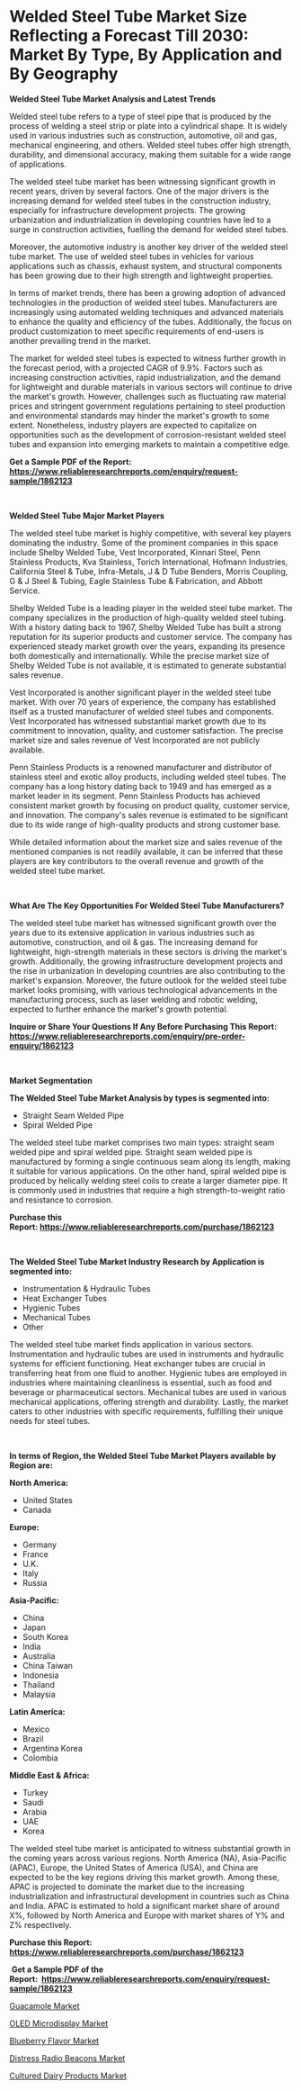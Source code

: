 <p><h1>Welded Steel Tube Market Size Reflecting a Forecast Till 2030: Market By Type, By Application and By Geography</h1></p><p><strong>Welded Steel Tube Market Analysis and Latest Trends</strong></p>
<p><p>Welded steel tube refers to a type of steel pipe that is produced by the process of welding a steel strip or plate into a cylindrical shape. It is widely used in various industries such as construction, automotive, oil and gas, mechanical engineering, and others. Welded steel tubes offer high strength, durability, and dimensional accuracy, making them suitable for a wide range of applications.</p><p>The welded steel tube market has been witnessing significant growth in recent years, driven by several factors. One of the major drivers is the increasing demand for welded steel tubes in the construction industry, especially for infrastructure development projects. The growing urbanization and industrialization in developing countries have led to a surge in construction activities, fuelling the demand for welded steel tubes.</p><p>Moreover, the automotive industry is another key driver of the welded steel tube market. The use of welded steel tubes in vehicles for various applications such as chassis, exhaust system, and structural components has been growing due to their high strength and lightweight properties.</p><p>In terms of market trends, there has been a growing adoption of advanced technologies in the production of welded steel tubes. Manufacturers are increasingly using automated welding techniques and advanced materials to enhance the quality and efficiency of the tubes. Additionally, the focus on product customization to meet specific requirements of end-users is another prevailing trend in the market.</p><p>The market for welded steel tubes is expected to witness further growth in the forecast period, with a projected CAGR of 9.9%. Factors such as increasing construction activities, rapid industrialization, and the demand for lightweight and durable materials in various sectors will continue to drive the market's growth. However, challenges such as fluctuating raw material prices and stringent government regulations pertaining to steel production and environmental standards may hinder the market's growth to some extent. Nonetheless, industry players are expected to capitalize on opportunities such as the development of corrosion-resistant welded steel tubes and expansion into emerging markets to maintain a competitive edge.</p></p>
<p><strong>Get a Sample PDF of the Report:&nbsp; <a href="https://www.reliableresearchreports.com/enquiry/request-sample/1862123">https://www.reliableresearchreports.com/enquiry/request-sample/1862123</a></strong></p>
<p>&nbsp;</p>
<p><strong>Welded Steel Tube Major Market Players</strong></p>
<p><p>The welded steel tube market is highly competitive, with several key players dominating the industry. Some of the prominent companies in this space include Shelby Welded Tube, Vest Incorporated, Kinnari Steel, Penn Stainless Products, Kva Stainless, Torich International, Hofmann Industries, California Steel & Tube, Infra-Metals, J & D Tube Benders, Morris Coupling, G & J Steel & Tubing, Eagle Stainless Tube & Fabrication, and Abbott Service.</p><p>Shelby Welded Tube is a leading player in the welded steel tube market. The company specializes in the production of high-quality welded steel tubing. With a history dating back to 1967, Shelby Welded Tube has built a strong reputation for its superior products and customer service. The company has experienced steady market growth over the years, expanding its presence both domestically and internationally. While the precise market size of Shelby Welded Tube is not available, it is estimated to generate substantial sales revenue.</p><p>Vest Incorporated is another significant player in the welded steel tube market. With over 70 years of experience, the company has established itself as a trusted manufacturer of welded steel tubes and components. Vest Incorporated has witnessed substantial market growth due to its commitment to innovation, quality, and customer satisfaction. The precise market size and sales revenue of Vest Incorporated are not publicly available.</p><p>Penn Stainless Products is a renowned manufacturer and distributor of stainless steel and exotic alloy products, including welded steel tubes. The company has a long history dating back to 1949 and has emerged as a market leader in its segment. Penn Stainless Products has achieved consistent market growth by focusing on product quality, customer service, and innovation. The company's sales revenue is estimated to be significant due to its wide range of high-quality products and strong customer base.</p><p>While detailed information about the market size and sales revenue of the mentioned companies is not readily available, it can be inferred that these players are key contributors to the overall revenue and growth of the welded steel tube market.</p></p>
<p>&nbsp;</p>
<p><strong>What Are The Key Opportunities For Welded Steel Tube Manufacturers?</strong></p>
<p><p>The welded steel tube market has witnessed significant growth over the years due to its extensive application in various industries such as automotive, construction, and oil & gas. The increasing demand for lightweight, high-strength materials in these sectors is driving the market's growth. Additionally, the growing infrastructure development projects and the rise in urbanization in developing countries are also contributing to the market's expansion. Moreover, the future outlook for the welded steel tube market looks promising, with various technological advancements in the manufacturing process, such as laser welding and robotic welding, expected to further enhance the market's growth potential.</p></p>
<p><strong>Inquire or Share Your Questions If Any Before Purchasing This Report: <a href="https://www.reliableresearchreports.com/enquiry/pre-order-enquiry/1862123">https://www.reliableresearchreports.com/enquiry/pre-order-enquiry/1862123</a></strong></p>
<p>&nbsp;</p>
<p><strong>Market Segmentation</strong></p>
<p><strong>The Welded Steel Tube Market Analysis by types is segmented into:</strong></p>
<p><ul><li>Straight Seam Welded Pipe</li><li>Spiral Welded Pipe</li></ul></p>
<p><p>The welded steel tube market comprises two main types: straight seam welded pipe and spiral welded pipe. Straight seam welded pipe is manufactured by forming a single continuous seam along its length, making it suitable for various applications. On the other hand, spiral welded pipe is produced by helically welding steel coils to create a larger diameter pipe. It is commonly used in industries that require a high strength-to-weight ratio and resistance to corrosion.</p></p>
<p><strong>Purchase this Report:&nbsp;<a href="https://www.reliableresearchreports.com/purchase/1862123">https://www.reliableresearchreports.com/purchase/1862123</a></strong></p>
<p>&nbsp;</p>
<p><strong>The Welded Steel Tube Market Industry Research by Application is segmented into:</strong></p>
<p><ul><li>Instrumentation & Hydraulic Tubes</li><li>Heat Exchanger Tubes</li><li>Hygienic Tubes</li><li>Mechanical Tubes</li><li>Other</li></ul></p>
<p><p>The welded steel tube market finds application in various sectors. Instrumentation and hydraulic tubes are used in instruments and hydraulic systems for efficient functioning. Heat exchanger tubes are crucial in transferring heat from one fluid to another. Hygienic tubes are employed in industries where maintaining cleanliness is essential, such as food and beverage or pharmaceutical sectors. Mechanical tubes are used in various mechanical applications, offering strength and durability. Lastly, the market caters to other industries with specific requirements, fulfilling their unique needs for steel tubes.</p></p>
<p>&nbsp;</p>
<p><strong>In terms of Region, the Welded Steel Tube Market Players available by Region are:</strong></p>
<p>
    <p> <strong> North America: </strong>
        <ul>
            <li>United States</li>
            <li>Canada</li>
        </ul>
        </p> 
    <p> <strong> Europe: </strong>
        <ul>
            <li>Germany</li>
            <li>France</li>
            <li>U.K.</li>
            <li>Italy</li>
            <li>Russia</li>
        </ul>
        </p> 
    <p> <strong> Asia-Pacific: </strong>
        <ul>
            <li>China</li>
            <li>Japan</li>
            <li>South Korea</li>
            <li>India</li>
            <li>Australia</li>
            <li>China Taiwan</li>
            <li>Indonesia</li>
            <li>Thailand</li>
            <li>Malaysia</li>
        </ul>
        </p> 
    <p> <strong> Latin America: </strong>
        <ul>
            <li>Mexico</li>
            <li>Brazil</li>
            <li>Argentina Korea</li>
            <li>Colombia</li>
        </ul>
        </p> 
    <p> <strong> Middle East & Africa: </strong>
        <ul>
            <li>Turkey</li>
            <li>Saudi</li>
            <li>Arabia</li>
            <li>UAE</li>
            <li>Korea</li>
        </ul>
    </p>
    </p>
<p><p>The welded steel tube market is anticipated to witness substantial growth in the coming years across various regions. North America (NA), Asia-Pacific (APAC), Europe, the United States of America (USA), and China are expected to be the key regions driving this market growth. Among these, APAC is projected to dominate the market due to the increasing industrialization and infrastructural development in countries such as China and India. APAC is estimated to hold a significant market share of around X%, followed by North America and Europe with market shares of Y% and Z% respectively.</p></p>
<p><strong>Purchase this Report: <a href="https://www.reliableresearchreports.com/purchase/1862123">https://www.reliableresearchreports.com/purchase/1862123</a></strong></p>
<p>&nbsp;<strong>Get a Sample PDF of the Report:&nbsp;&nbsp;<a href="https://www.reliableresearchreports.com/enquiry/request-sample/1862123">https://www.reliableresearchreports.com/enquiry/request-sample/1862123</a></strong></p>
<p><strong></strong></p>
<p><p><a href="https://medium.com/@ziansann43365/guacamole-market-the-key-to-successful-business-strategy-forecast-till-2030-458915fbef68">Guacamole Market</a></p><p><a href="https://medium.com/@tiannathiel2023/oled-microdisplay-market-trends-forecast-and-competitive-analysis-to-2030-5b22e780fa94">OLED Microdisplay Market</a></p><p><a href="https://medium.com/@kiannoel89776554/blueberry-flavor-market-trends-forecast-and-competitive-analysis-to-2030-0f88b7804f1e">Blueberry Flavor Market</a></p><p><a href="https://medium.com/@lincolnfeil/distress-radio-beacons-market-analysis-and-sze-forecasted-for-period-from-2023-to-2030-06ab2598c61c">Distress Radio Beacons Market</a></p><p><a href="https://medium.com/@wadeodinnn745/analyzing-cultured-dairy-products-market-global-industry-perspective-and-forecast-2023-to-2030-051ef326947c">Cultured Dairy Products Market</a></p></p>
